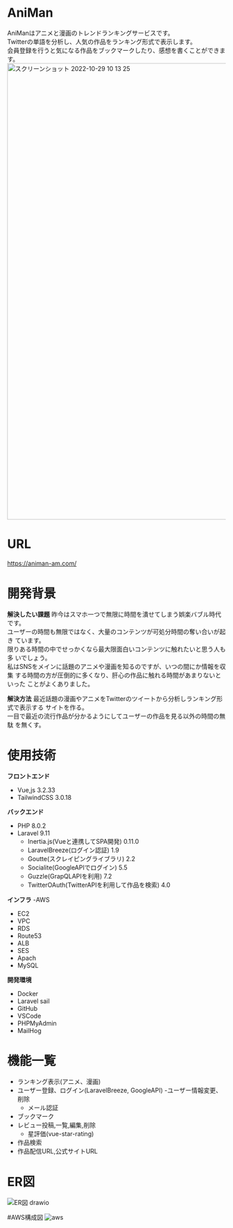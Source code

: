 # AniMan
AniManはアニメと漫画のトレンドランキングサービスです。<br>
Twitterの単語を分析し、人気の作品をランキング形式で表示します。<br>
会員登録を行うと気になる作品をブックマークしたり、感想を書くことができます。
<img width="1049" alt="スクリーンショット 2022-10-29 10 13 25" src="https://user-images.githubusercontent.com/105541558/198755254-d4333d8b-d604-4e8d-8249-d7dbb07c33f4.png">

# URL
https://animan-am.com/

# 開発背景
**解決したい課題**
昨今はスマホ一つで無限に時間を潰せてしまう娯楽バブル時代です。<br>
ユーザーの時間も無限ではなく、大量のコンテンツが可処分時間の奪い合いが起き
ています。<br>
限りある時間の中でせっかくなら最大限面白いコンテンツに触れたいと思う人も多
いでしょう。<br>
私はSNSをメインに話題のアニメや漫画を知るのですが、いつの間にか情報を収集
する時間の方が圧倒的に多くなり、肝心の作品に触れる時間があまりないといった
ことがよくありました。

**解決方法**
最近話題の漫画やアニメをTwitterのツイートから分析しランキング形式で表示する
サイトを作る。<br>
一目で最近の流行作品が分かるようにしてユーザーの作品を見る以外の時間の無駄
を無くす。

# 使用技術
**フロントエンド**
- Vue,js 3.2.33
- TailwindCSS 3.0.18

**バックエンド**
- PHP 8.0.2
- Laravel 9.11
  - Inertia.js(Vueと連携してSPA開発) 0.11.0
  - LaravelBreeze(ログイン認証) 1.9
  - Goutte(スクレイピングライブラリ) 2.2
  - Socialite(GoogleAPIでログイン) 5.5
  - Guzzle(GrapQLAPIを利用) 7.2
  - TwitterOAuth(TwitterAPIを利用して作品を検索) 4.0

**インフラ**
-AWS
  - EC2
  - VPC
  - RDS
  - Route53
  - ALB
  - SES
- Apach
- MySQL

**開発環境**
- Docker
- Laravel sail
- GitHub
- VSCode
- PHPMyAdmin
- MailHog

# 機能一覧
- ランキング表示(アニメ、漫画)
- ユーザー登録、ログイン(LaravelBreeze, GoogleAPI)
  -ユーザー情報変更、削除
  - メール認証
- ブックマーク
- レビュー投稿,一覧,編集,削除
  - 星評価(vue-star-rating)
- 作品検索
- 作品配信URL,公式サイトURL

# ER図
![ER図 drawio](https://user-images.githubusercontent.com/105541558/198505024-bca5f1a8-161e-4f3c-8552-aa8b4546312a.png)

#AWS構成図
![aws](https://user-images.githubusercontent.com/105541558/198754936-574fda46-ac73-4daf-b84c-b54946410df6.png)
